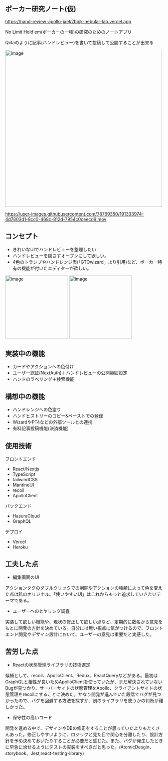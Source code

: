 
## ポーカー研究ノート(仮)
https://hand-review-apollo-jaek2bojk-nebular-lab.vercel.app

No Limit Hold'em(ポーカーの一種)の研究のためのノートアプリ

Qiitaのように記事(ハンドレビュー)を書いて投稿して公開することが出来る

<img width="500" alt="image" src="https://user-images.githubusercontent.com/78769350/191332765-3ff46654-403c-40d3-bbcc-7b74d9b6811e.png">


https://user-images.githubusercontent.com/78769350/191333974-4d7803d1-8cc0-468c-812d-7954c0ceecd9.mov

## コンセプト
- きれいなUIでハンドレビューを整理したい
- ハンドレビューを隠さずオープンにして欲しい。
- 4色のトランプやハンドレンジ表(「GTOwizard」より引用)など、ポーカー特有の機能が付いたエディターが欲しい。

<img width="200" alt="image" src="https://user-images.githubusercontent.com/78769350/191332126-cf0a88d1-b8ce-4b21-a005-21d0970fc7a0.png">
<img width="200" alt="image" src="https://user-images.githubusercontent.com/78769350/191331820-c413c820-8c4e-4e64-81f9-947d06c2af2a.png">

## 実装中の機能
- カードやアクションへの色付け
- ユーザー認証(NextAuth)＋ハンドレビューの公開範囲設定
- ハンドのラベリング＋検索機能

## 構想中の機能
- ハンドレンジへの色塗り
- ハンドヒストリーのコピー&ペーストでの登録
- WizardやPT4などの外部ツールとの連携
- 有料記事投稿機能(決済機能)

## 使用技術

フロントエンド
- React/Nextjs
- TypeScript
- tailwindCSS
- MantineUI 
- recoil
- ApolloClient

バックエンド
- HasuraCloud
- GraphQL

デプロイ
- Vercel
- Heroku

## 工夫した点
- 編集画面のUI

 アクションタグのダブルクリックでの削除やアクションの種類によって色を変えた点は私のオリジナル。「使いやすいUI」はこれからもっと追求していきたいテーマである。
- ユーザーへのヒヤリング調査

 実装して欲しい機能や、現状の修正して欲しい点など、定期的に数名から意見をもとに開発の方針を決めている。自分には無い視点に気がつけるので、フロントエンド開発やデザイン設計において、ユーザーの意見は重要だと実感した。
 
 ## 苦労した点
 - Reactの状態管理ライブラリの技術選定
 
 候補として、recoil、ApolloClient、Redux、ReactQueryなどがある。最初はGraphQLと相性が良いためApolloClientを使っていたが、まだ解決されていないBugが見つかり、サーバーサイドの状態管理をApollo、クライアントサイドの状態管理をrecoilにすることに決めた。かなり開発が進んでいた段階でバグが見つかったので、バグを回避する方法を探すか、別のライブラリを使うかの判断が難しかった。
 - 保守性の高いコード
 
 開発を進める中で、デザインやDBの修正をすることが思っていたよりもたくさんあった。修正しやすいように、ロジックと見た目で関心を分離したり、設計方針を予め決めておいたりすることが必要だと感じた。また、バグが発生したときに早急に治せるようにテストの実装をすべきだと思った。(AtomicDesgin、storybook、Jest,react-testing-library)
 

